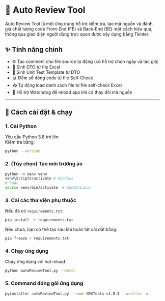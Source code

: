 # 🔧 Auto Review Tool

Auto Review Tool là một ứng dụng hỗ trợ kiểm tra, tạo mã nguồn và đánh giá chất lượng code Front-End (FE) và Back-End (BE) một cách hiệu quả, thông qua giao diện người dùng trực quan được xây dựng bằng Tkinter.

## ✨ Tính năng chính

- 🌐 Tạo comment cho file source tự động (có hỗ trợ chọn ngày và tác giả)
- 📄 Sinh DTO từ file Excel
- 🧪 Sinh Unit Test Template từ DTO
- 📊 Đếm số dòng code từ file Self-Check
- 📥 Tự động load danh sách file từ file self-check Excel
- 🔁 Hỗ trợ Watchdog để reload app khi có thay đổi mã nguồn

---

## 🚀 Cách cài đặt & chạy

### 1. Cài Python

Yêu cầu Python 3.8 trở lên  
Kiểm tra bằng:

```bash
python --version
```

### 2. (Tùy chọn) Tạo môi trường ảo

```bash
python -m venv venv
venv\Scripts\activate # Windows
# hoặc
source venv/bin/activate  # macOS/Linux
```

### 3. Cài các thư viện phụ thuộc

Nếu đã có `requirements.txt`:

```bash
pip install -r requirements.txt
```

Nếu chưa, bạn có thể tạo sau khi hoàn tất cài đặt bằng:

```bash
pip freeze > requirements.txt
```

### 4. Chạy ứng dụng

Chạy ứng dụng với hot reload

```bash
python autoReviewTool.py --watch
```

### 5. Command đóng gói ứng dụng

```bash
pyinstaller autoReviewTool.py --name NDSTools-v1.0.3 --onefile -w
```
